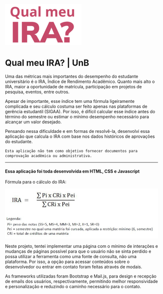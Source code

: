 <img src="assets/img/svg/Logo.svg" width="50%">
    
# Qual meu IRA? | UnB
Uma das métricas mais importantes do desempenho do estudante universitário é o IRA, Índice de Rendimento Acadêmico. Quanto mais alto o IRA, maior a oportunidade de matrícula, participação em projetos de pesquisa, eventos, entre outros. 
    
Apesar de importante, esse índice tem uma fórmula ligeiramente complicada e seu cálculo costuma ser feito apenas nas plataformas de gerência estudantil (SIGAA). Por isso, é difícil calcular esse índice antes do término do semestre ou estimar o mínimo desempenho necessário para alcançar um valor desejado.

Pensando nessa dificuldade e em formas de resolvê-la, desenvolvi essa aplicação que calcula o IRA com base nos dados históricos de aprovações do estudante.
</div>
</div>



    Esta aplicação não tem como objetivo fornecer documentos para comprovação acadêmica ou administrativa.

---

#### Essa aplicação foi toda desenvolvida em HTML, CSS e Javascript 

Fórmula para o cálculo do IRA:

![IRA](assets/img/formula.png)


Neste projeto, tentei implementar uma página com o mínimo de interações e mudanças de páginas possível para que o usuário não se sinta perdido e possa utilizar a ferramenta como uma fonte de consulta, não uma plataforma. Por isso, a opção para acessar conteúdos sobre o desenvolvedor ou entrar em contato foram feitas através de modais. 

As frameworks utilizadas foram Bootstrap e Mail.js, para design e recepção de emails dos usuários, respectivamente, permitindo melhor responsividade e personalização e reduzindo o caminho necessário para o contato.
